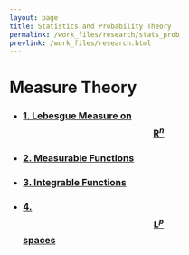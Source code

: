 ```yaml
---
layout: page
title: Statistics and Probability Theory
permalink: /work_files/research/stats_prob
prevlink: /work_files/research.html
---
```


# Measure Theory

* ### [1. Lebesgue Measure on $$\mathbf{R}^n$$](/work_files/school/research/stats_prob/11)

* ### [2. Measurable Functions](/work_files/school/research/stats_prob/22)

* ### [3. Integrable Functions](/work_files/school/research/stats_prob/33)

* ### [4. $$\mathbf{L}^p$$ spaces](/work_files/school/research/stats_prob/44)